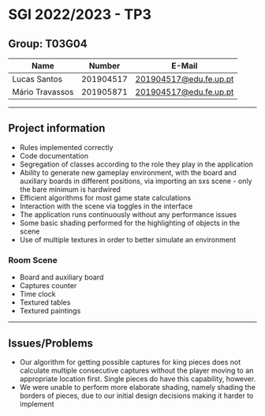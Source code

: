 # SGI 2022/2023 - TP3

## Group: T03G04

| Name            | Number    | E-Mail                 |
| --------------- | --------- | ---------------------- |
| Lucas Santos    | 201904517 | 201904517@edu.fe.up.pt |
| Mário Travassos | 201905871 | 201904517@edu.fe.up.pt |

----
## Project information

- Rules implemented correctly
- Code documentation
- Segregation of classes according to the role they play in the application
- Ability to generate new gameplay environment, with the board and auxiliary boards in different positions, via importing an sxs scene - only the bare minimum is hardwired
- Efficient algorithms for most game state calculations
- Interaction with the scene via toggles in the interface
- The application runs continuously without any performance issues
- Some basic shading performed for the highlighting of objects in the scene
- Use of multiple textures in order to better simulate an environment

### Room Scene
  - Board and auxiliary board
  - Captures counter
  - Time clock
  - Textured tables
  - Textured paintings

----
## Issues/Problems

- Our algorithm for getting possible captures for king pieces does not calculate multiple consecutive captures without the player moving to an appropriate location first. Single pieces do have this capability, however.
- We were unable to perform more elaborate shading, namely shading the borders of pieces, due to our initial design decisions making it harder to implement
